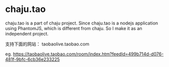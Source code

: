# chaju.tao

chaju.tao is a part of chaju project.
Since chaju.tao is a nodejs application using PhantomJS, which is different from chaju.
So I make it as an independent project.

支持下面的网站：
taobaolive.taobao.com

eg. https://taobaolive.taobao.com/room/index.htm?feedId=499b714d-d076-481f-9bfc-6cb36e233225
